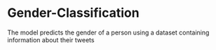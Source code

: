 # Gender-Classification
The model predicts the gender of a person using a dataset containing  information about their tweets

